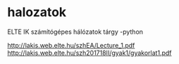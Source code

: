 # halozatok
ELTE IK számítógépes hálózatok tárgy -python

http://lakis.web.elte.hu/szhEA/Lecture_1.pdf
http://lakis.web.elte.hu/szh201718II/gyak1/gyakorlat1.pdf
